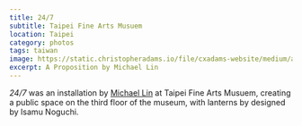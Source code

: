 ```yaml
---
title: 24/7
subtitle: Taipei Fine Arts Musuem
location: Taipei
category: photos
tags: taiwan
image: https://static.christopheradams.io/file/cxadams-website/medium/albums/2019/20190830-1448_Taipei_TFAM/20190830-1448_Taipei_TFAM_L1006990-0.jpg
excerpt: A Proposition by Michael Lin
---
```


*24/7* was an installation by [Michael Lin] at Taipei Fine Arts Musuem, creating
a public space on the third floor of the museum, with lanterns by designed by
Isamu Noguchi.

[Michael Lin]: https://www.ateliermichaellin.com/
